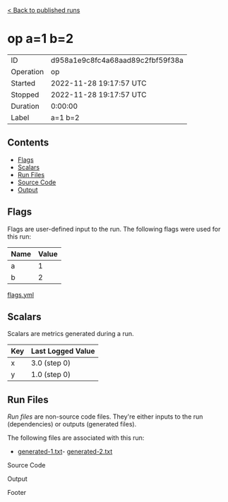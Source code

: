 [< Back to published runs](../README.md)


# op a=1 b=2



|           |                     |
|-----------|---------------------|
| ID        | d958a1e9c8fc4a68aad89c2fbf59f38a        |
| Operation | op |
| Started   | 2022-11-28 19:17:57 UTC   |
| Stopped   | 2022-11-28 19:17:57 UTC   |
| Duration  | 0:00:00      |
| Label     | a=1 b=2     |


## Contents

- [Flags](#flags)
- [Scalars](#scalars)
- [Run Files](#run-files)
- [Source Code](#source-code)
- [Output](#output)


## Flags

Flags are user-defined input to the run. The following flags were used
for this run:

| Name | Value |
| ---- | ----- |
| a | 1 |
| b | 2 |

[flags.yml](flags.yml)



## Scalars

Scalars are metrics generated during a run.

| Key | Last Logged Value |
|-----|-------------------|
 | x | 3.0 (step 0) |
 | y | 1.0 (step 0) |




## Run Files

*Run files* are non-source code files. They're either inputs to the
run (dependencies) or outputs (generated files).

The following files are associated with this run:

- [generated-1.txt](generated-1.txt)- [generated-2.txt](generated-2.txt)



Source Code


Output


Footer

